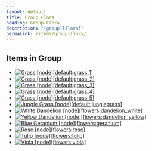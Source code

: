 ```yaml
---
layout: default
title: Group Flora
heading: Group Flora
description: "[group][flora]"
permalink: /items/group-flora/
---
```



## Items in Group

<ul class="list-items">
    <li><a href="{{site.baseurl}}/items/default-grass-1/"><img src="{{site.baseurl}}/assets/img/items/itemcubes/default_grass_1.png" data-toggle="tooltip" title="Grass [node][default:grass_1]"></a></li>
    <li><a href="{{site.baseurl}}/items/default-grass-2/"><img src="{{site.baseurl}}/assets/img/items/itemcubes/default_grass_2.png" data-toggle="tooltip" title="Grass [node][default:grass_2]"></a></li>
    <li><a href="{{site.baseurl}}/items/default-grass-3/"><img src="{{site.baseurl}}/assets/img/items/itemcubes/default_grass_3.png" data-toggle="tooltip" title="Grass [node][default:grass_3]"></a></li>
    <li><a href="{{site.baseurl}}/items/default-grass-4/"><img src="{{site.baseurl}}/assets/img/items/itemcubes/default_grass_4.png" data-toggle="tooltip" title="Grass [node][default:grass_4]"></a></li>
    <li><a href="{{site.baseurl}}/items/default-grass-5/"><img src="{{site.baseurl}}/assets/img/items/itemcubes/default_grass_5.png" data-toggle="tooltip" title="Grass [node][default:grass_5]"></a></li>
    <li><a href="{{site.baseurl}}/items/default-junglegrass/"><img src="{{site.baseurl}}/assets/img/items/itemcubes/default_junglegrass.png" data-toggle="tooltip" title="Jungle Grass [node][default:junglegrass]"></a></li>
    <li><a href="{{site.baseurl}}/items/flowers-dandelion-white/"><img src="{{site.baseurl}}/assets/img/items/itemcubes/flowers_dandelion_white.png" data-toggle="tooltip" title="White Dandelion [node][flowers:dandelion_white]"></a></li>
    <li><a href="{{site.baseurl}}/items/flowers-dandelion-yellow/"><img src="{{site.baseurl}}/assets/img/items/itemcubes/flowers_dandelion_yellow.png" data-toggle="tooltip" title="Yellow Dandelion [node][flowers:dandelion_yellow]"></a></li>
    <li><a href="{{site.baseurl}}/items/flowers-geranium/"><img src="{{site.baseurl}}/assets/img/items/itemcubes/flowers_geranium.png" data-toggle="tooltip" title="Blue Geranium [node][flowers:geranium]"></a></li>
    <li><a href="{{site.baseurl}}/items/flowers-rose/"><img src="{{site.baseurl}}/assets/img/items/itemcubes/flowers_rose.png" data-toggle="tooltip" title="Rose [node][flowers:rose]"></a></li>
    <li><a href="{{site.baseurl}}/items/flowers-tulip/"><img src="{{site.baseurl}}/assets/img/items/itemcubes/flowers_tulip.png" data-toggle="tooltip" title="Tulip [node][flowers:tulip]"></a></li>
    <li><a href="{{site.baseurl}}/items/flowers-viola/"><img src="{{site.baseurl}}/assets/img/items/itemcubes/flowers_viola.png" data-toggle="tooltip" title="Viola [node][flowers:viola]"></a></li>
</ul>
